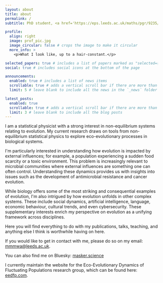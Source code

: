 ```yaml
---
layout: about
title: about
permalink: /
subtitle: PhD student, <a href='https://eps.leeds.ac.uk/maths/pgr/9235/matthew-asker'>University of Leeds</a>. Mathematics of evolution.

profile:
  align: right
  image: prof_pic.jpg
  image_circular: false # crops the image to make it circular
  more_info: >
    <p>What I look like, up to a hair-constant.</p>

selected_papers: true # includes a list of papers marked as "selected={true}"
social: true # includes social icons at the bottom of the page

announcements:
  enabled: true # includes a list of news items
  scrollable: true # adds a vertical scroll bar if there are more than 3 news items
  limit: 5 # leave blank to include all the news in the `_news` folder

latest_posts:
  enabled: true
  scrollable: true # adds a vertical scroll bar if there are more than 3 new posts items
  limit: 3 # leave blank to include all the blog posts
---
```


I am a statistical physicist with a strong interest in non-equilibrium systems relating to evolution. My current research draws on tools from non-equilibrium statistical physics to explore eco-evolutionary processes in biological systems.

I'm particularly interested in understanding how evolution is impacted by external influences; for example, a population experiencing a sudden food scarcity or a toxic environment. This problem is increasingly relevant to microbial communities where external influences are something one can often control. Understanding these dynamics provides us with insights into issues such as the development of antimicrobial resistance and cancer evolution. 

While biology offers some of the most striking and consequential examples of evolution, I'm also intrigued by how evolution unfolds in other complex systems. These include social dynamics, artificial intelligence, language, economic behaviour, cultural trends, and even cybersecurity. These supplementary interests enrich my perspective on evolution as a unifying framework across disciplines.

Here you will find everything to do with my publications, talks, teaching, and anything else I think is worthwhile having on here.

If you would like to get in contact with me, please do so on my email: [mmmwa@leeds.ac.uk](mailto:mmmwa@leeds.ac.uk).

You can also find me on Bluesky: [masker.science](https://bsky.app/profile/masker.science)

I currently maintain the website for the Eco-Evolutionary Dynamics of Fluctuating Populations research group, which can be found here: [eedfp.com](https://eedfp.com).
